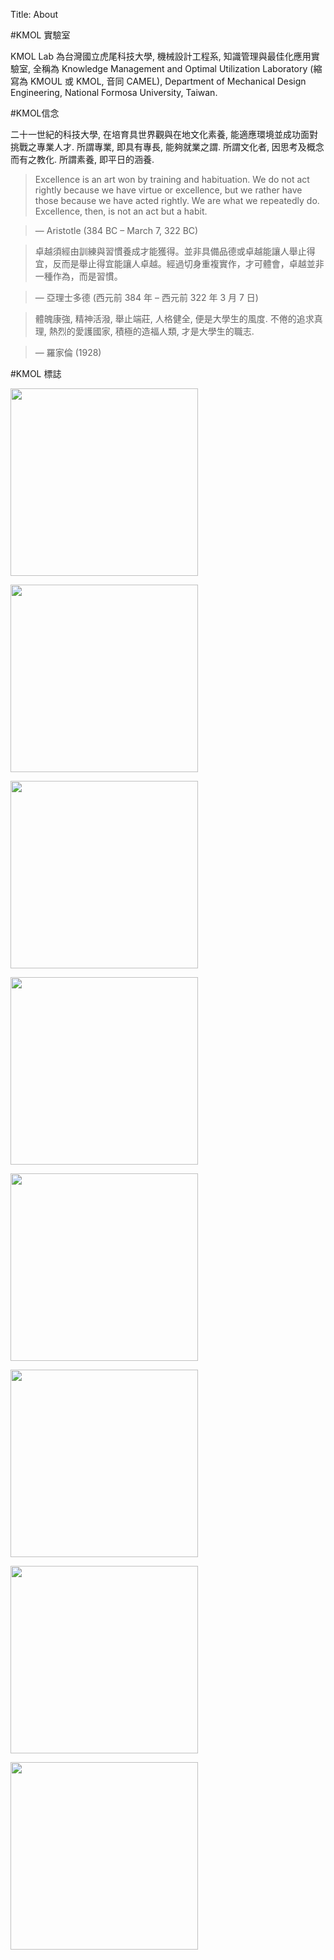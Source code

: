 Title: About

#KMOL 實驗室

KMOL Lab 為台灣國立虎尾科技大學, 機械設計工程系, 知識管理與最佳化應用實驗室, 全稱為 Knowledge Management and Optimal Utilization Laboratory (縮寫為 KMOUL 或 KMOL, 音同 CAMEL), Department of Mechanical Design Engineering, National Formosa University, Taiwan.

#KMOL信念

二十一世紀的科技大學, 在培育具世界觀與在地文化素養, 能適應環境並成功面對挑戰之專業人才. 所謂專業, 即具有專長, 能夠就業之謂. 所謂文化者, 因思考及概念而有之教化. 所謂素養, 即平日的涵養.

>Excellence is an art won by training and habituation. We do not act rightly because we have virtue or excellence, but we rather have those because we have acted rightly. We are what we repeatedly do. Excellence, then, is not an act but a habit.

>— Aristotle (384 BC – March 7, 322 BC)

>卓越須經由訓練與習慣養成才能獲得。並非具備品德或卓越能讓人舉止得宜，反而是舉止得宜能讓人卓越。經過切身重複實作，才可體會，卓越並非一種作為，而是習慣。

>— 亞理士多德 (西元前 384 年 – 西元前 322 年 3 月 7 日)

>體魄康強, 精神活潑, 舉止端莊, 人格健全, 便是大學生的風度.
不倦的追求真理, 熱烈的愛護國家, 積極的造福人類, 才是大學生的職志.

>— 羅家倫 (1928)

#KMOL 標誌

<img src="https://copy.com/QHWbodvOvAyU6YL7" width="300"></img>

<img src="https://copy.com/1h9QDFaG7gEFL1fl" width="300"></img>

<img src="https://copy.com/i97jaSY1OMh6wAv2" width="300"></img>

<img src="https://copy.com/Kp1RYtHEOgwbPygb" width="300"></img>

<img src="https://copy.com/hKlyUMrfKX8DuWxZ" width="300"></img>

<img src="https://copy.com/fN4Gto1QccCl3cia" width="300"></img>

<img src="https://copy.com/MtGsJq0rNOCNJ2nC" width="300"></img>

<img src="https://copy.com/V6FyTPpsAlcXWslK" width="300"></img>
